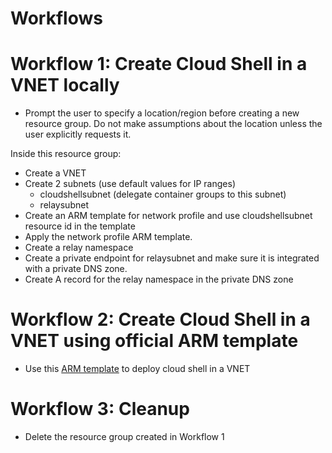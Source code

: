 # Workflows

# Workflow 1: Create Cloud Shell in a VNET locally
- Prompt the user to specify a location/region before creating a new resource group. Do not make assumptions about the location unless the user explicitly requests it.

Inside this resource group:
- Create a VNET
- Create 2 subnets (use default values for IP ranges)
  - cloudshellsubnet (delegate container groups to this subnet)
  - relaysubnet
- Create an ARM template for network profile and use cloudshellsubnet resource id in the template 
- Apply the network profile ARM template.
- Create a relay namespace
- Create a private endpoint for relaysubnet and make sure it is integrated with a private DNS zone.
- Create A record for the relay namespace in the private DNS zone

# Workflow 2: Create Cloud Shell in a VNET using official ARM template
- Use this [ARM template](https://learn.microsoft.com/en-us/samples/azure/azure-quickstart-templates/cloud-shell-vnet/) to deploy cloud shell in a VNET

# Workflow 3: Cleanup
- Delete the resource group created in Workflow 1